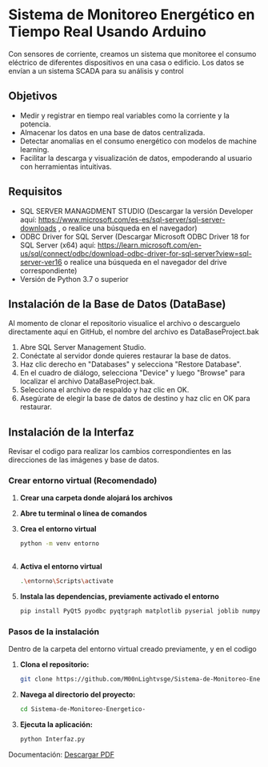 # Sistema de Monitoreo Energético en Tiempo Real Usando Arduino

Con sensores de corriente, creamos un sistema que monitoree el consumo eléctrico de diferentes dispositivos en una casa o edificio. Los datos se envían a un sistema SCADA para su análisis y control

## Objetivos

* Medir y registrar en tiempo real variables como la corriente y la potencia.
* Almacenar los datos en una base de datos centralizada.
* Detectar anomalías en el consumo energético con modelos de machine learning.
* Facilitar la descarga y visualización de datos, empoderando al usuario con herramientas intuitivas.
  
## Requisitos

* SQL SERVER MANAGDMENT STUDIO (Descargar la versión Developer aquí: https://www.microsoft.com/es-es/sql-server/sql-server-downloads , o realice una búsqueda en el navegador)
* ODBC Driver for SQL Server (Descargar Microsoft ODBC Driver 18 for SQL Server (x64) aquí: https://learn.microsoft.com/en-us/sql/connect/odbc/download-odbc-driver-for-sql-server?view=sql-server-ver16 o realice una búsqueda en el navegador del drive correspondiente)
* Versión de Python 3.7 o superior

## Instalación de la Base de Datos (DataBase)

Al momento de clonar el repositorio visualice el archivo o descarguelo directamente aquí en GitHub, el nombre del archivo es DataBaseProject.bak

1. Abre SQL Server Management Studio.
2. Conéctate al servidor donde quieres restaurar la base de datos.
3. Haz clic derecho en "Databases" y selecciona "Restore Database".
4. En el cuadro de diálogo, selecciona "Device" y luego "Browse" para localizar el archivo DataBaseProject.bak.
5. Selecciona el archivo de respaldo y haz clic en OK.
6. Asegúrate de elegir la base de datos de destino y haz clic en OK para restaurar.

## Instalación de la Interfaz

Revisar el codigo para realizar los cambios correspondientes en las direcciones de las imágenes y base de datos.

### Crear entorno virtual (Recomendado)

1. **Crear una carpeta donde alojará los archivos**  

2. **Abre tu terminal o línea de comandos**

3. **Crea el entorno virtual**
   
   ```bash
   python -m venv entorno
  
4. **Activa el entorno virtual**
   
   ```bash
   .\entorno\Scripts\activate

5. **Instala las dependencias, previamente activado el entorno**

   ```bash
   pip install PyQt5 pyodbc pyqtgraph matplotlib pyserial joblib numpy

### Pasos de la instalación

Dentro de la carpeta del entorno virtual creado previamente, y en el codigo 

1. **Clona el repositorio:**

   ```bash
   git clone https://github.com/M00nLightvsge/Sistema-de-Monitoreo-Energetico-.git

2. **Navega al directorio del proyecto:**

   ```bash
   cd Sistema-de-Monitoreo-Energetico-  

3. **Ejecuta la aplicación:**

   ```bash
   python Interfaz.py  

Documentación: [Descargar PDF](./DocumentacionFinal.pdf)

